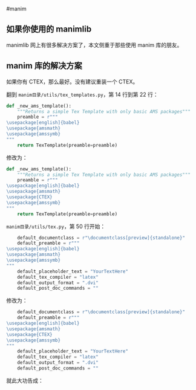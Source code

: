 #manim 

## 如果你使用的 manimlib

manimlib 网上有很多解决方案了，本文侧重于那些使用 manim 库的朋友。

## manim 库的解决方案

如果你有 CTEX，那么最好。没有建议重装一个 CTEX。

翻到 `manim目录/utils/tex_templates.py`，第 14 行到第 22 行：

```python
def _new_ams_template():
    """Returns a simple Tex Template with only basic AMS packages"""
    preamble = r"""
\usepackage[english]{babel}
\usepackage{amsmath}
\usepackage{amssymb}
"""
    return TexTemplate(preamble=preamble)
```

修改为：


```python
def _new_ams_template():
    """Returns a simple Tex Template with only basic AMS packages"""
    preamble = r"""
\usepackage[english]{babel}
\usepackage{amsmath}
\usepackage{CTEX}
\usepackage{amssymb}
"""
    return TexTemplate(preamble=preamble)
```

`manim目录/utils/tex.py`，第  50 行开始：

```python
    default_documentclass = r"\documentclass[preview]{standalone}"
    default_preamble = r"""
\usepackage[english]{babel}
\usepackage{amsmath}
\usepackage{amssymb}
"""
    default_placeholder_text = "YourTextHere"
    default_tex_compiler = "latex"
    default_output_format = ".dvi"
    default_post_doc_commands = ""
```

修改为：

```python
    default_documentclass = r"\documentclass[preview]{standalone}"
    default_preamble = r"""
\usepackage[english]{babel}
\usepackage{amsmath}
\usepackage{CTEX}
\usepackage{amssymb}
"""
    default_placeholder_text = "YourTextHere"
    default_tex_compiler = "latex"
    default_output_format = ".dvi"
    default_post_doc_commands = ""
```

就此大功告成：

